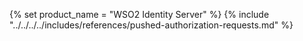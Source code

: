 {% set product_name = "WSO2 Identity Server" %}
{% include "../../../../includes/references/pushed-authorization-requests.md" %}